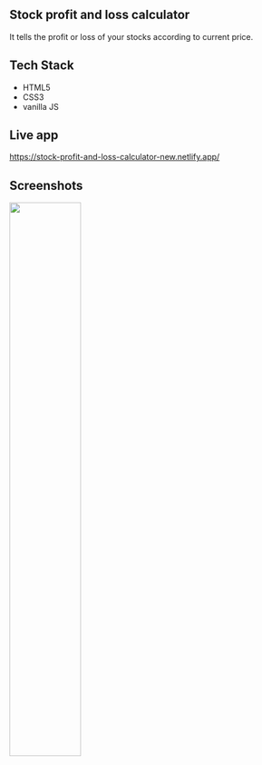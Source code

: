 
## Stock profit and loss calculator

It tells the profit or loss of your stocks according to current price.




## Tech Stack

- HTML5
- CSS3
- vanilla JS



## Live app
https://stock-profit-and-loss-calculator-new.netlify.app/
## Screenshots
<img src="https://user-images.githubusercontent.com/72284560/192979983-ffc0dc22-651b-4a6d-b024-0c19cf4a78ba.png" width="50%" height="50%">



